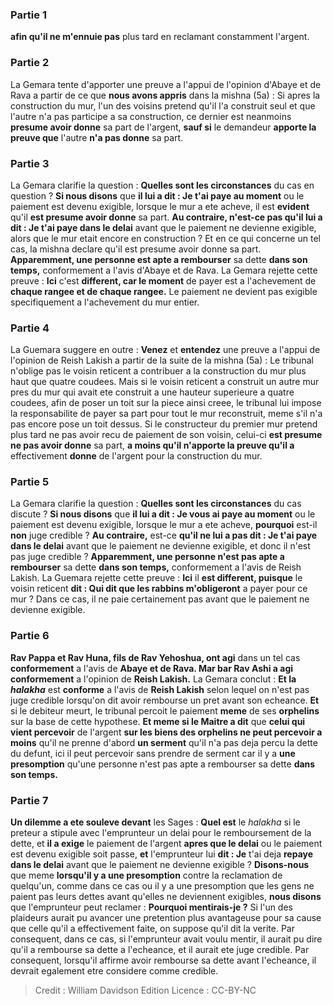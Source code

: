 
### Partie 1
<b>afin qu'il ne m'ennuie pas</b> plus tard en reclamant constamment l'argent.

### Partie 2
La Gemara tente d'apporter une preuve a l'appui de l'opinion d'Abaye et de Rava a partir de ce que <b>nous avons appris</b> dans la mishna (5a) : Si apres la construction du mur, l'un des voisins pretend qu'il l'a construit seul et que l'autre n'a pas participe a sa construction, ce dernier est neanmoins <b>presume avoir donne</b> sa part de l'argent, <b>sauf si</b> le demandeur <b>apporte la preuve que</b> l'autre <b>n'a pas donne</b> sa part.

### Partie 3
La Gemara clarifie la question : <b>Quelles sont les circonstances</b> du cas en question ? <b>Si nous disons</b> que <b>il lui a dit : Je t'ai paye au moment</b> ou le paiement est devenu exigible, lorsque le mur a ete acheve, il est <b>evident</b> qu'il <b>est presume avoir donne</b> sa part. <b>Au contraire, n'est-ce pas qu'il lui a dit : Je t'ai paye dans le delai</b> avant que le paiement ne devienne exigible, alors que le mur etait encore en construction ? Et en ce qui concerne un tel cas, la mishna declare qu'il est presume avoir donne sa part. <b>Apparemment, une personne est apte a rembourser</b> sa dette <b>dans son temps,</b> conformement a l'avis d'Abaye et de Rava. La Gemara rejette cette preuve : <b>Ici</b> c'est <b>different, car le moment</b> de payer est a l'achevement de <b>chaque rangee et de chaque rangee.</b> Le paiement ne devient pas exigible specifiquement a l'achevement du mur entier.

### Partie 4
La Guemara suggere en outre : <b>Venez</b> et <b>entendez</b> une preuve a l'appui de l'opinion de Reish Lakish a partir de la suite de la mishna (5a) : Le tribunal n'oblige pas le voisin reticent a contribuer a la construction du mur plus haut que quatre coudees. Mais si le voisin reticent a construit un autre mur pres du mur qui avait ete construit a une hauteur superieure a quatre coudees, afin de poser un toit sur la piece ainsi creee, le tribunal lui impose la responsabilite de payer sa part pour tout le mur reconstruit, meme s'il n'a pas encore pose un toit dessus. Si le constructeur du premier mur pretend plus tard ne pas avoir recu de paiement de son voisin, celui-ci <b>est presume ne pas avoir donne</b> sa part, <b>a moins qu'il n'apporte la preuve qu'il a</b> effectivement <b>donne</b> de l'argent pour la construction du mur.

### Partie 5
La Gemara clarifie la question : <b>Quelles sont les circonstances</b> du cas discute ? <b>Si nous disons</b> que <b>il lui a dit : Je vous ai paye au moment</b> ou le paiement est devenu exigible, lorsque le mur a ete acheve, <b>pourquoi</b> est-il <b>non</b> juge credible ? <b>Au contraire,</b> est-ce <b>qu'il ne lui a pas dit : Je t'ai paye dans le delai</b> avant que le paiement ne devienne exigible, et donc il n'est pas juge credible ? <b>Apparemment, une personne n'est pas apte a rembourser</b> sa dette <b>dans son temps,</b> conformement a l'avis de Reish Lakish. La Guemara rejette cette preuve : <b>Ici</b> il <b>est different, puisque</b> le voisin reticent <b>dit : Qui dit que les rabbins m'obligeront</b> a payer pour ce mur ? Dans ce cas, il ne paie certainement pas avant que le paiement ne devienne exigible.

### Partie 6
<b>Rav Pappa et Rav Huna, fils de Rav Yehoshua, ont agi</b> dans un tel cas <b>conformement</b> a l'avis de <b>Abaye et de Rava. Mar bar Rav Ashi a agi conformement</b> a l'opinion de <b>Reish Lakish.</b> La Gemara conclut : <b>Et la <i>halakha</i></b> est <b>conforme</b> a l'avis de <b>Reish Lakish</b> selon lequel on n'est pas juge credible lorsqu'on dit avoir rembourse un pret avant son echeance. <b>Et</b> si le debiteur meurt, le tribunal percoit le paiement <b>meme</b> de ses <b>orphelins</b> sur la base de cette hypothese. <b>Et meme si le Maitre a dit</b> que <b>celui qui vient percevoir</b> de l'argent <b>sur les biens des orphelins ne peut percevoir a moins</b> qu'il ne prenne d'abord <b>un serment</b> qu'il n'a pas deja percu la dette du defunt, ici il peut percevoir sans prendre de serment car il y a <b>une presomption</b> qu'une personne n'est pas apte a rembourser</b> sa dette <b>dans son temps.</b>

### Partie 7
<b>Un dilemme a ete souleve devant</b> les Sages : <b>Quel est</b> le <i>halakha</i> si le preteur a stipule avec l'emprunteur un delai pour le remboursement de la dette, et <b>il a exige</b> le paiement de l'argent <b>apres que le delai</b> ou le paiement est devenu exigible soit passe, <b>et</b> l'emprunteur lui <b>dit : Je</b> t'ai deja <b>repaye dans le delai</b> avant que le paiement ne devienne exigible ? <b>Disons-nous</b> que meme <b>lorsqu'il y a une presomption</b> contre la reclamation de quelqu'un, comme dans ce cas ou il y a une presomption que les gens ne paient pas leurs dettes avant qu'elles ne deviennent exigibles, <b>nous disons</b> que l'emprunteur peut reclamer : <b>Pourquoi mentirais-je ?</b> Si l'un des plaideurs aurait pu avancer une pretention plus avantageuse pour sa cause que celle qu'il a effectivement faite, on suppose qu'il dit la verite. Par consequent, dans ce cas, si l'emprunteur avait voulu mentir, il aurait pu dire qu'il a rembourse sa dette a l'echeance, et il aurait ete juge credible. Par consequent, lorsqu'il affirme avoir rembourse sa dette avant l'echeance, il devrait egalement etre considere comme credible.

>Credit : William Davidson Edition
>Licence : CC-BY-NC